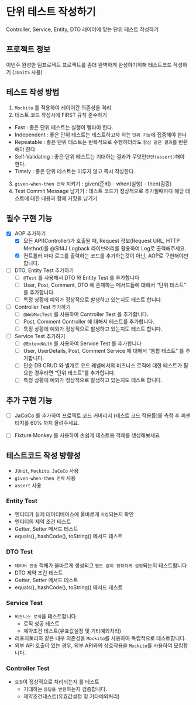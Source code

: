 # 단위 테스트 작성하기
Controller, Service, Entity, DTO 레이어에 맞는 단위 테스트 작성하기

## 프로젝트 정보
이번주 완성한 팀프로젝트 프로젝트를 좀더 완벽하게 완성하기위해 테스트코드 작성하기
(`JUnit5` 사용)

## 테스트 작성 방법
1. `Mockito` 를 적용하여 레이어간 의존성을 격리
2. 테스트 코드 작성시에 FIRST 규칙 준수하기
- Fast : 좋은 단위 테스트는 실행이 빨라야 한다.
- Independent : 좋은 단위 테스트는 테스트하고자 하는 `단위 기능`에 집중해야 한다
- Repeatable : 좋은 단위 테스트는 반복적으로 수행하더라도 `항상 같은 결과`를 반환해야 한다
- Self-Validating : 좋은 단위 테스트는 기대하는 결과가 무엇인`단언(assert)`해야 한다.
- Timely : 좋은 단위 테스트는 미루지 않고 즉시 작성한다.

3. `given-when-then 전략` 지키기 : given(준비) - when(실행) - then(검증)
4. Test Commit Message 남기기 : 테스트 코드가 정상적으로 추가될때마다 해당 테스트에 대한 내용과 함께 커밋을 남기기


## 필수 구현 기능

- [x] AOP 추가하기
  - [x] 모든 API(Controller)가 호출될 때, Request 정보(Request URL, HTTP Method)를
    @Slf4J Logback 라이브러리를  활용하여 Log로 출력해주세요.
  - [x] 컨트롤러 마다 로그를 출력하는 코드를 추가하는것이 아닌, AOP로 구현해야만 합니다.

- [ ] DTO, Entity Test 추가하기
  - [ ] `@Test` 를 사용해서 DTO 와 Entity Test 를 추가합니다
  - [ ] User, Post, Comment, DTO 에 존재하는 메서드들에 대해서 “단위 테스트” 를 추가합니다.
  - [ ] 특정 상황에 예외가 정상적으로 발생하고 있는지도 테스트 합니다.
  
- [ ] Controller Test 추가하기 
  - [ ] `@WebMvcTest` 를 사용하여 Controller Test 를 추가합니다.
  - [ ] Post, Comment Controller 에 대해서 테스트를 추가합니다.
  - [ ] 특정 상황에 예외가 정상적으로 발생하고 있는지도 테스트 합니다.

- [ ] Service Test 추가하기
  - [ ] `@ExtendWith` 를 사용하여 Service Test 를 추가합니다
  - [ ] User, UserDetails, Post, Comment Service 에 대해서 “통합 테스트” 를 추가합니다.
  - [ ] 단순 DB CRUD 와 별개로 코드 레벨에서의 비즈니스 로직에 대한 테스트가 필요한 경우라면 “단위 테스트”를 추가합니다.
  - [ ] 특정 상황에 예외가 정상적으로 발생하고 있는지도 테스트 합니다.

##  추가 구현 기능
- [ ] JaCoCo 를 추가하여 프로젝트 코드 커버리지 (테스트 코드 적용률)를 측정 후
  퍼센티지를 60% 까지 올려주세요.
- [ ]   Fixture Monkey 를 사용하여 손쉽게 테스트용 객체를 생성해보세요 


## 테스트코드 작성 방향성
- `JUnit`, `Mockito`. `JaCoCo` 사용
- `given-when-then 전략` 사용
- `assert` 사용

### Entity Test
- 엔티티가 실제 데이터베이스에 올바르게 `저장`되는지 확인
- 엔티티의 제약 조건 테스트
- Getter, Setter 메서드 테스트
- equals(), hashCode(), toString() 메서드 테스트


### DTO Test
- `데이터 전송` 객체가 올바르게 생성되고 `필드 값이 정확하게 설정`되는지 테스트합니다
- DTO 제약 조건 테스트
- Getter, Setter 메서드 테스트
- equals(), hashCode(), toString() 메서드 테스트


### Service Test
- `비즈니스 로직`을 테스트합니다
  - 로직 성공 테스트
  - 제약조건 테스트(유효값설정 및 기타예외처리)
- 레포지토리와 같은 내부 의존성을 `Mockito`를 사용하여 독립적으로 테스트합니다.
- 외부 API 호출이 있는 경우, 외부 API와의 상호작용을 `Mockito`를 사용하여 모킹합니다.


### Controller Test
- `요청`이 정상적으로 처리되는지 를 테스트
  - 기대하는 `응답을 반환`하는지 검증합니다.
  - 제약조건테스트(유효값설정 및 기타예외처리)
